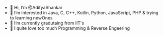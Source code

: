 - 👋 Hi, I’m @AdityaShankar
- 👀 I’m interested in Java, C, C++, Kotlin, Python, JavaScript, PHP & trying to learning newOnes
- 🌱 I’m currently gradutaing from IIT's
- 💞️ I quite love too much Programming & Reverse Engeering

<!---
AdityaShankarQQ/AdityaShankarQQ is a ✨ special ✨ repository because its `README.md` (this file) appears on your GitHub profile.
You can click the Preview link to take a look at your changes.
--->
